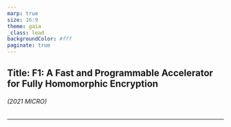 ```yaml
---
marp: true
size: 16:9
theme: gaia
_class: lead
backgroundColor: #fff
paginate: true
---
```


## Title: F1: A Fast and Programmable Accelerator for Fully Homomorphic Encryption
###### *(2021 MICRO)*
---